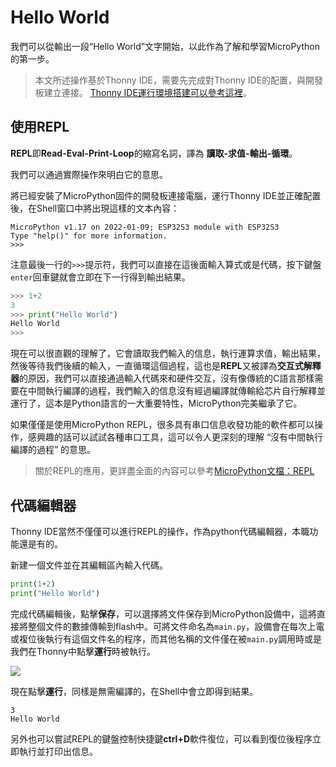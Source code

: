 # Hello World

我們可以從輸出一段“Hello World”文字開始，以此作為了解和學習MicroPython的第一步。

> 本文所述操作基於Thonny IDE，需要先完成對Thonny IDE的配置，與開發板建立連接。 [Thonny IDE運行環境搭建可以參考這裡](../Programming/Environment.md)。

## 使用REPL

**REPL**即**Read-Eval-Print-Loop**的縮寫名詞，譯為 **讀取-求值-輸出-循環**。

我們可以通過實際操作來明白它的意思。

將已經安裝了MicroPython固件的開發板連接電腦，運行Thonny IDE並正確配置後，在Shell窗口中將出現這樣的文本內容：

```
MicroPython v1.17 on 2022-01-09; ESP32S3 module with ESP32S3
Type "help()" for more information.
>>> 
```

注意最後一行的`>>>`提示符，我們可以直接在這後面輸入算式或是代碼，按下鍵盤`enter`回車鍵就會立即在下一行得到輸出結果。

```python
>>> 1+2
3
>>> print("Hello World")
Hello World
>>> 
```

現在可以很直觀的理解了，它會讀取我們輸入的信息，執行運算求值，輸出結果，然後等待我們後續的輸入，一直循環這個過程，這也是**REPL**又被譯為**交互式解釋器**的原因，我們可以直接通過輸入代碼來和硬件交互，沒有像傳統的C語言那樣需要在中間執行編譯的過程，我們輸入的信息沒有經過編譯就傳輸給芯片自行解釋並運行了，這本是Python語言的一大重要特性，MicroPython完美繼承了它。

如果僅僅是使用MicroPython REPL，很多具有串口信息收發功能的軟件都可以操作，感興趣的話可以試試各種串口工具，這可以令人更深刻的理解 “沒有中間執行編譯的過程” 的意思。

>關於REPL的應用，更詳盡全面的內容可以參考[MicroPython文檔：REPL](https://docs.micropython.org/en/latest/reference/repl.html)

## 代碼編輯器

Thonny IDE當然不僅僅可以進行REPL的操作，作為python代碼編輯器，本職功能還是有的。

新建一個文件並在其編輯區內輸入代碼。

```python
print(1+2)
print("Hello World")
```

完成代碼編輯後，點擊**保存**，可以選擇將文件保存到MicroPython設備中，這將直接將整個文件的數據傳輸到flash中。可將文件命名為`main.py`，設備會在每次上電或複位後執行有這個文件名的程序，而其他名稱的文件僅在被`main.py`調用時或是我們在Thonny中點擊**運行**時被執行。

![](../assets/images/Quick_Start.png)

現在點擊**運行**，同樣是無需編譯的，在Shell中會立即得到結果。

```
3
Hello World
```

另外也可以嘗試REPL的鍵盤控制快捷鍵**ctrl+D**軟件復位，可以看到復位後程序立即執行並打印出信息。